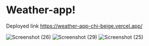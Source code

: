 # Weather-app!

Deployed link   https://weather-app-chi-beige.vercel.app/

![Screenshot (26)](https://user-images.githubusercontent.com/120211978/221583465-63feab5f-9408-4552-b9e2-114ccd8f0732.png)
![Screenshot (29)](https://user-images.githubusercontent.com/120211978/221583458-e148cd97-efd5-4df5-97d0-8d1902ad025a.png)
![Screenshot (25)](https://user-images.githubusercontent.com/120211978/221583595-2b4325f8-780c-487d-ac92-ad9cf2bf8c95.png)
